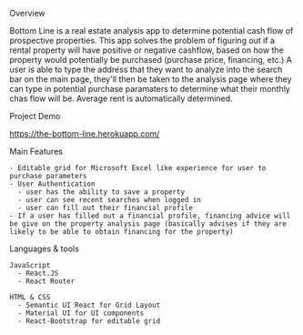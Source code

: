 
Overview

  Bottom Line is a real estate analysis app to determine potential cash flow of prospective properties. This app solves the problem of figuring out if a rental property will have positive or negative cashflow, based on how the property would potentially be purchased (purchase price, financing, etc.) A user is able to type the address that they want to analyze into the search bar on the main page, they'll then be taken to the analysis page where they can type in potential purchase paramaters to determine what their monthly chas flow will be. Average rent is automatically determined. 

  Project Demo

   https://the-bottom-line.herokuapp.com/

  Main Features

    - Editable grid for Microsoft Excel like experience for user to purchase parameters
    - User Authentication
      - user has the ability to save a property
      - user can see recent searches when logged in
      - user can fill out their financial profile
    - If a user has filled out a financial profile, financing advice will be give on the property analysis page (basically advises if they are likely to be able to obtain financing for the property)
    

  Languages & tools

    JavaScript
      - React.JS 
      - React Router 

    HTML & CSS
      - Semantic UI React for Grid Layout
      - Material UI for UI components
      - React-Bootstrap for editable grid 

  




